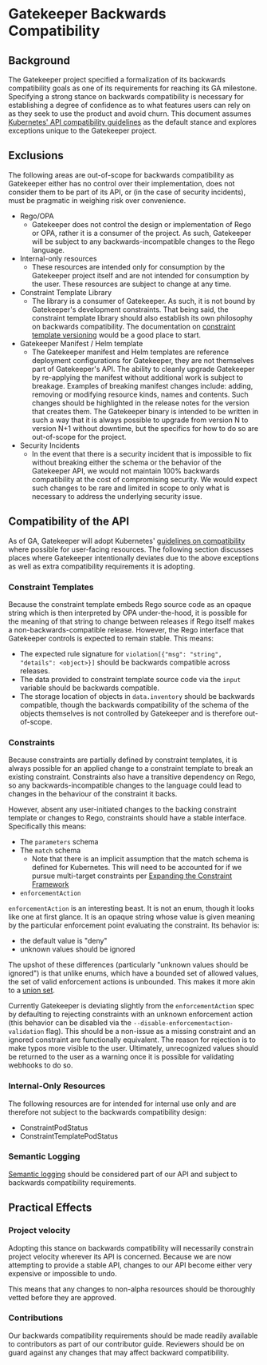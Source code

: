 # Gatekeeper Backwards Compatibility

## Background
The Gatekeeper project specified a formalization of its backwards compatibility
goals as one of its requirements for reaching its GA milestone. Specifying a
strong stance on backwards compatibility is necessary for establishing a degree
of confidence as to what features users can rely on as they seek to use the
product and avoid churn. This document assumes
[Kubernetes' API compatibility guidelines](https://github.com/kubernetes/community/blob/master/contributors/devel/sig-architecture/api_changes.md#on-compatibility)
as the default stance and explores exceptions unique to the Gatekeeper project.

## Exclusions
The following areas are out-of-scope for backwards compatibility as Gatekeeper
either has no control over their implementation, does not consider them to be
part of its API, or (in the case of security incidents), must be pragmatic in
weighing risk over convenience.

   * Rego/OPA
      * Gatekeeper does not control the design or implementation of Rego or OPA,
         rather it is a consumer of the project. As such, Gatekeeper will be
         subject to any backwards-incompatible changes to the Rego language.
   * Internal-only resources
      * These resources are intended only for consumption by the Gatekeeper
         project itself and are not intended for consumption by the user.
         These resources are subject to change at any time.
   * Constraint Template Library
      * The library is a consumer of Gatekeeper. As such, it is not bound by
         Gatekeeper's development constraints. That being said, the constraint
         template library should also establish its own philosophy on backwards
         compatibility. The documentation on
         [constraint template versioning](https://docs.google.com/document/d/1vB_2wm60WCVLXoegMrupqwqKAuW6gbwEIxg3vBQj6cs/edit#heading=h.t8fo692xfexq)
         would be a good place to start.
   * Gatekeeper Manifest / Helm template
      * The Gatekeeper manifest and Helm templates are reference deployment
      configurations for Gatekeeper, they are not themselves part of
      Gatekeeper's API. The ability to cleanly upgrade Gatekeeper by re-applying
      the manifest without additional work is subject to breakage. Examples of
      breaking manifest changes include: adding, removing or modifying resource
      kinds, names and contents. Such changes should be highlighted in the
      release notes for the version that creates them. The Gatekeeper binary is
      intended to be written in such a way that it is always possible to upgrade
      from version N to version N+1 without downtime, but the specifics for how
      to do so are out-of-scope for the project.
   * Security Incidents
      * In the event that there is a security incident that is impossible to fix
        without breaking either the schema or the behavior of the Gatekeeper
        API, we would not maintain 100% backwards compatibility at the cost of
        compromising security. We would expect such changes to be rare and
        limited in scope to only what is necessary to address the underlying
        security issue.

## Compatibility of the API
As of GA, Gatekeeper will adopt Kubernetes'
[guidelines on compatibility](https://github.com/kubernetes/community/blob/master/contributors/devel/sig-architecture/api_changes.md#on-compatibility)
where possible for user-facing resources. The following section discusses places
where Gatekeeper intentionally deviates due to the above exceptions as well as
extra compatibility requirements it is adopting.

### Constraint Templates
Because the constraint template embeds Rego source code as an opaque string
which is then interpreted by OPA under-the-hood, it is possible for the meaning
of that string to change between releases if Rego itself makes a
non-backwards-compatible release. However, the Rego interface that Gatekeeper
controls is expected to remain stable. This means:

   * The expected rule signature for `violation[{"msg": "string", "details": <object>}]`
     should be backwards compatible across releases.
   * The data provided to constraint template source code via the `input` variable
     should be backwards compatible.
   * The storage location of objects in `data.inventory` should be backwards
     compatible, though the backwards compatibility of the schema of the objects
     themselves is not controlled by Gatekeeper and is therefore out-of-scope.

### Constraints
Because constraints are partially defined by constraint templates, it is always
possible for an applied change to a constraint template to break an existing
constraint. Constraints also have a transitive dependency on Rego, so any
backwards-incompatible changes to the language could lead to changes in the
behaviour of the constraint it backs.

However, absent any user-initiated changes to the backing constraint template
or changes to Rego, constraints should have a stable interface. Specifically
this means:

   * The `parameters` schema
   * The `match` schema
      * Note that there is an implicit assumption that the match schema is
        defined for Kubernetes. This will need to be accounted for if we pursue
        multi-target constraints per
        [Expanding the Constraint Framework](https://docs.google.com/document/d/12bmUm2cWuIf3DTENX7yXMfvt_vDKBIHrqJ0on5V5sJo/edit)
   * `enforcementAction`

`enforcementAction` is an interesting beast. It is not an enum, though it looks
like one at first glance. It is an opaque string whose value is given meaning by
the particular enforcement point evaluating the constraint. Its behavior is:

   * the default value is "deny"
   * unknown values should be ignored

The upshot of these differences (particularly "unknown values should be ignored")
is that unlike enums, which have a bounded set of allowed values, the set of
valid enforcement actions is unbounded. This makes it more akin to a
[union set](https://github.com/kubernetes/community/blob/master/contributors/devel/sig-architecture/api-conventions.md#unions).

Currently Gatekeeper is deviating slightly from the `enforcementAction` spec by
defaulting to rejecting constraints with an unknown enforcement action (this
behavior can be disabled via the `--disable-enforcementaction-validation` flag).
This should be a non-issue as a missing constraint and an ignored constraint are
functionally equivalent. The reason for rejection is to make typos more visible
to the user. Ultimately, unrecognized values should be returned to the user as a
warning once it is possible for validating webhooks to do so.

### Internal-Only Resources
The following resources are for intended for internal use only and are therefore
not subject to the backwards compatibility design:

   * ConstraintPodStatus
   * ConstraintTemplatePodStatus
   
### Semantic Logging
[Semantic logging](https://docs.google.com/document/d/1ap7AKOupNcR_42s8mkSh5FV9eteXTd4VCqelKst73VY/edit)
should be considered part of our API and subject to backwards compatibility
requirements.

## Practical Effects

### Project velocity
Adopting this stance on backwards compatibility will necessarily constrain
project velocity wherever its API is concerned. Because we are now attempting to
provide a stable API, changes to our API become either very expensive or
impossible to undo.

This means that any changes to non-alpha resources should be thoroughly vetted
before they are approved.

### Contributions
Our backwards compatibility requirements should be made readily available to
contributors as part of our contributor guide. Reviewers should be on guard
against any changes that may affect backward compatibility.
